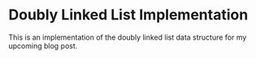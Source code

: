 # Doubly Linked List Implementation

This is an implementation of the doubly linked list data structure for my upcoming blog post.
